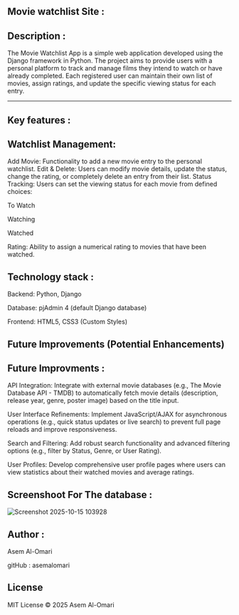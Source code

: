Movie watchlist Site :
----------------------

Description : 
----------------------

The Movie Watchlist App is a simple web application developed using the Django framework in Python. 
The project aims to provide users with a personal platform to track and manage films they intend to watch or have already completed.
Each registered user can maintain their own list of movies, assign ratings, and update the specific viewing status for each entry.

----------------------
Key features :
----------------------
Watchlist Management:
----------------------
Add Movie: Functionality to add a new movie entry to the personal watchlist.
Edit & Delete: Users can modify movie details, update the status, change the rating, or completely delete an entry from their list.
Status Tracking: Users can set the viewing status for each movie from defined choices:

To Watch

Watching

Watched

Rating: Ability to assign a numerical rating to movies that have been watched.

Technology stack :
---------------------
Backend: Python, Django

Database: pjAdmin 4 (default Django database)

Frontend: HTML5, CSS3 (Custom Styles)

Future Improvements (Potential Enhancements)
----------------------
Future Improvments :
----------------------
API Integration: Integrate with external movie databases (e.g., The Movie Database API - TMDB) to automatically fetch movie details (description, release year, genre, poster image) based on the title input.

User Interface Refinements: Implement JavaScript/AJAX for asynchronous operations (e.g., quick status updates or live search) to prevent full page reloads and improve responsiveness.

Search and Filtering: Add robust search functionality and advanced filtering options (e.g., filter by Status, Genre, or User Rating).

User Profiles: Develop comprehensive user profile pages where users can view statistics about their watched movies and average ratings.

Screenshoot For The database :
-----------------------
![Screenshot 2025-10-15 103928](https://git.generalassemb.ly/asemalomari/CAPSTONE-PROJECT/assets/55688/12a5e481-6a9b-4ba9-b21b-ee7bba23ff8f)

Author :
----------------------
Asem Al-Omari

gitHub : asemalomari

License
--------------------
MIT License © 2025 Asem Al-Omari
